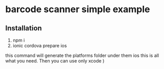 # barcode scanner simple example

## Installation

1. npm i
2. ionic cordova prepare ios

this command will generate the platforms folder under them ios 
this is all what you need. Then you can use only xcode )
